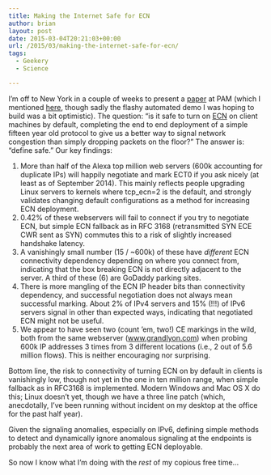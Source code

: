 ```yaml
---
title: Making the Internet Safe for ECN
author: brian
layout: post
date: 2015-03-04T20:21:03+00:00
url: /2015/03/making-the-internet-safe-for-ecn/
tags:
  - Geekery
  - Science

---
```

I&#8217;m off to New York in a couple of weeks to present a [paper][1] at PAM (which I mentioned [here][2], though sadly the flashy automated demo I was hoping to build was a bit optimistic). The question: &#8220;is it safe to turn on [ECN][3] on client machines by default, completing the end to end deployment of a simple fifteen year old protocol to give us a better way to signal network congestion than simply dropping packets on the floor?&#8221; The answer is: &#8220;define safe.&#8221; Our key findings:<!--more-->

  1. More than half of the Alexa top million web servers (600k accounting for duplicate IPs) will happily negotiate and mark ECT0 if you ask nicely (at least as of September 2014). This mainly reflects people upgrading Linux servers to kernels where tcp_ecn=2 is the default, and strongly validates changing default configurations as a method for increasing ECN deployment.
  2. 0.42% of these webservers will fail to connect if you try to negotiate ECN, but simple ECN fallback as in RFC 3168 (retransmitted SYN ECE CWR sent as SYN) commutes this to a risk of slightly increased handshake latency.
  3. A vanishingly small number (15 / ~600k) of these have _different_ ECN connectivity dependency depending on where you connect from, indicating that the box breaking ECN is not directly adjacent to the server. A third of these (6) are GoDaddy parking sites.
  4. There is more mangling of the ECN IP header bits than connectivity dependency, and successful negotiation does not always mean successful marking. About 2% of IPv4 servers and 15% (!!!) of IPv6 servers signal in other than expected ways, indicating that negotiated ECN might not be useful.
  5. We appear to have seen two (count &#8217;em, two!) CE markings in the wild, both from the same webserver (www.grandlyon.com) when probing 600k IP addresses 3 times from 3 different locations (i.e., 2 out of 5.6 million flows). This is neither encouraging nor surprising.

Bottom line, the risk to connectivity of turning ECN on by default in clients is vanishingly low, though not yet in the one in ten million range, when simple fallback as in RFC3168 is implemented. Modern Windows and Mac OS X do this; Linux doesn&#8217;t yet, though we have a three line patch (which, anecdotally, I&#8217;ve been running without incident on my desktop at the office for the past half year).

Given the signaling anomalies, especially on IPv6, defining simple methods to detect and dynamically ignore anomalous signaling at the endpoints is probably the next area of work to getting ECN deployable.

So now I know what I&#8217;m doing with the _rest_ of my copious free time&#8230;

&nbsp;

 [1]: http://ecn.ethz.ch/ecn-pam15.pdf
 [2]: /2015/01/on-repeatable-internet-measurement-interlude
 [3]: http://en.wikipedia.org/wiki/Explicit_Congestion_Notification